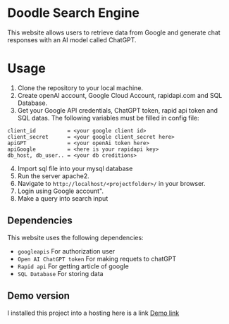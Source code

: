 # Doodle Search Engine

This website allows users to retrieve data from Google and generate chat responses with an AI model called ChatGPT.

# Usage

1. Clone the repository to your local machine.
2. Create openAI account, Google Cloud Account, rapidapi.com and SQL Database.
3. Get your Google API credentials, ChatGPT token, rapid api token and SQL datas. The following variables must be filled in config file:

```
client_id          = <your google client id>
client_secret      = <your google client_secret here>
apiGPT             = <your openAi token here>
apiGoogle          = <here is your rapidapi key>
db_host, db_user.. = <your db creditions>
```

4. Import sql file into your mysql database
5. Run the server apache2.
6. Navigate to `http://localhost/<projectfolder>/` in your browser.
7. Login using Google account".
8. Make a query into search input

## Dependencies

This website uses the following dependencies:

- `googleapis` For authorization user
- `Open AI ChatGPT token` For making requets to chatGPT
- `Rapid api` For getting article of google
- `SQL Database` For storing data

## Demo version

I installed this project into a hosting here is a link
[Demo link](http://f0792778.xsph.ru/doodle/)
